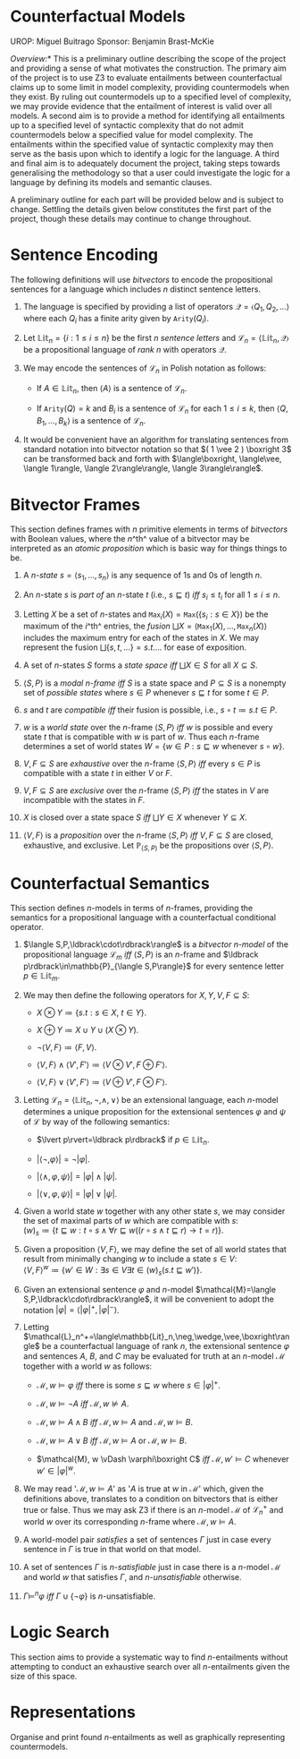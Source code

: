 # Counterfactual Models
UROP: Miguel Buitrago
Sponsor: Benjamin Brast-McKie

*Overview:** This is a preliminary outline describing the scope of the
project and providing a sense of what motivates the construction. The
primary aim of the project is to use Z3 to evaluate entailments between
counterfactual claims up to some limit in model complexity, providing
countermodels when they exist. By ruling out countermodels up to a
specified level of complexity, we may provide evidence that the
entailment of interest is valid over all models. A second aim is to
provide a method for identifying all entailments up to a specified level
of syntactic complexity that do not admit countermodels below a
specified value for model complexity. The entailments within the
specified value of syntactic complexity may then serve as the basis upon
which to identify a logic for the language. A third and final aim is to
adequately document the project, taking steps towards generalising the
methodology so that a user could investigate the logic for a language by
defining its models and semantic clauses.

A preliminary outline for each part will be provided below and is
subject to change. Settling the details given below constitutes the
first part of the project, though these details may continue to change
throughout.

# Sentence Encoding

The following definitions will use *bitvectors* to encode the
propositional sentences for a language which includes $n$ distinct
sentence letters.

1.  The language is specified by providing a list of operators
    $\mathcal{Q}=\langle Q_1,Q_2,\ldots\rangle$ where each $Q_i$ has a
    finite arity given by $\texttt{Arity}(Q_i)$.

2.  Let $\mathbb{Lit}_n=\lbrace i:1\leq i\leq n\rbrace$ be the first $n$
    *sentence letters* and
    $\mathcal{L}_n=\langle\mathbb{Lit}_n,\mathcal{Q}\rangle$ be a
    propositional language of *rank* $n$ with operators $\mathcal{Q}$.

3.  We may encode the sentences of $\mathcal{L}_n$ in Polish notation as
    follows:

    -   If $A\in\mathbb{Lit}_n$, then $\langle A\rangle$ is a sentence
        of $\mathcal{L}_n$.

    -   If $\texttt{Arity}(Q)=k$ and $B_i$ is a sentence of
        $\mathcal{L}_n$ for each $1\leq i\leq k$, then
        $\langle Q,B_1,\ldots,B_k\rangle$ is a sentence of
        $\mathcal{L}_n$.

4.  It would be convenient have an algorithm for translating sentences
    from standard notation into bitvector notation so that
    $( 1 \vee 2 ) \boxright 3$ can be transformed back and forth with
    $\langle\boxright, \langle\vee, \langle 1\rangle, \langle 2\rangle\rangle, \langle 3\rangle\rangle$.

# Bitvector Frames

This section defines frames with $n$ primitive elements in terms of
*bitvectors* with Boolean values, where the $n$^th^ value of a bitvector
may be interpreted as an *atomic proposition* which is basic way for
things things to be.

1.  A $n$-*state* $s=\langle s_1,\ldots,s_n\rangle$ is any sequence of
    1s and 0s of length $n$.

2.  An $n$-state $s$ is *part of* an $n$-state $t$ (i.e.,
    $s\sqsubseteq t$) *iff* $s_i\leq t_i$ for all $1\leq i\leq n$.

3.  Letting $X$ be a set of $n$-states and
    $\texttt{Max}_i(X)=\texttt{Max}(\lbrace s_i:s\in X\rbrace)$ be the
    maximum of the $i$^th^ entries, the *fusion*
    $\bigsqcup X=\langle\texttt{Max}_1(X),\ldots,\texttt{Max}_n(X)\rangle$
    includes the maximum entry for each of the states in $X$. We may
    represent the fusion $\bigsqcup\lbrace s,t,\ldots\rbrace=s.t.\ldots$
    for ease of exposition.

4.  A set of $n$-states $S$ forms a *state space iff* $\bigsqcup X\in S$
    for all $X\subseteq S$.

5.  $\langle S,P\rangle$ is a *modal $n$-frame iff* $S$ is a state space
    and $P\subseteq S$ is a nonempty set of *possible states* where
    $s\in P$ whenever $s\sqsubseteq t$ for some $t\in P$.

6.  $s$ and $t$ are *compatible iff* their fusion is possible, i.e.,
    $s\circ t\coloneq s.t\in P$.

7.  $w$ is a *world state* over the $n$-frame $\langle S,P\rangle$ *iff*
    $w$ is possible and every state $t$ that is compatible with $w$ is
    part of $w$. Thus each $n$-frame determines a set of world states
    $W=\lbrace w\in P: s\sqsubseteq w \text{ whenever } s\circ w\rbrace$.

8.  $V,F\subseteq S$ are *exhaustive* over the $n$-frame
    $\langle S,P\rangle$ *iff* every $s\in P$ is compatible with a state
    $t$ in either $V$ or $F$.

9.  $V,F\subseteq S$ are *exclusive* over the $n$-frame
    $\langle S,P\rangle$ *iff* the states in $V$ are incompatible with
    the states in $F$.

10. $X$ is closed over a state space $S$ *iff* $\bigsqcup Y\in X$
    whenever $Y\subseteq X$.

11. $\langle V,F\rangle$ is a *proposition* over the $n$-frame
    $\langle S,P\rangle$ *iff* $V,F\subseteq S$ are closed, exhaustive,
    and exclusive. Let $\mathbb{P}_{\langle S,P\rangle}$ be the
    propositions over $\langle S,P\rangle$.

# Counterfactual Semantics

This section defines $n$-models in terms of $n$-frames, providing the
semantics for a propositional language with a counterfactual conditional
operator.

1.  $\langle S,P,\ldbrack\cdot\rdbrack\rangle$ is a *bitvector
    $n$-model* of the propositional language $\mathcal{L}_m$ *iff*
    $\langle S,P\rangle$ is an $n$-frame and
    $\ldbrack p\rdbrack\in\mathbb{P}_{\langle S,P\rangle}$ for every
    sentence letter $p\in\mathbb{Lit}_m$.

2.  We may then define the following operators for $X,Y,V,F\subseteq S$:

    -   $X \otimes Y \coloneq \lbrace s.t : s \in X,\ t \in Y\rbrace$.

    -   $X \oplus Y \coloneq X \cup Y \cup (X \otimes Y)$.

    -   $\neg\langle V,F\rangle \coloneq \langle F,V\rangle$.

    -   $\langle V,F\rangle\wedge\langle V',F'\rangle \coloneq \langle V\otimes V',F\oplus F'\rangle$.

    -   $\langle V,F\rangle\vee\langle V',F'\rangle \coloneq \langle V\oplus V',F\otimes F'\rangle$.

3.  Letting
    $\mathcal{L}_n=\langle\mathbb{Lit}_n,\neg,\wedge,\vee\rangle$ be an
    extensional language, each $n$-model determines a unique proposition
    for the extensional sentences $\varphi$ and $\psi$ of $\mathcal{L}$
    by way of the following semantics:

    -   $\lvert p\rvert=\ldbrack p\rdbrack$ if $p\in\mathbb{Lit}_n$.

    -   $\lvert\langle\neg,\varphi\rangle\rvert=\neg\lvert\varphi\rvert$.

    -   $\lvert\langle\wedge,\varphi,\psi\rangle\rvert=\lvert\varphi\rvert\wedge\lvert\psi\rvert$.

    -   $\lvert\langle\vee,\varphi,\psi\rangle\rvert=\lvert\varphi\rvert\vee\lvert\psi\rvert$.

4.  Given a world state $w$ together with any other state $s$, we may
    consider the set of maximal parts of $w$ which are compatible with
    $s$:\
    $(w)_s\coloneq \lbrace t\sqsubseteq w:t\circ s \wedge \forall r\sqsubseteq w((r\circ s \wedge t \sqsubseteq r) \rightarrow t = r)\rbrace$.

5.  Given a proposition $\langle V,F\rangle$, we may define the set of
    all world states that result from minimally changing $w$ to include
    a state $s\in V$:\
    $\langle V,F\rangle^w\coloneq \lbrace w'\in W:\exists s\in V\exists t\in(w)_s(s.t\sqsubseteq w')\rbrace$.

6.  Given an extensional sentence $\varphi$ and $n$-model
    $\mathcal{M}=\langle S,P,\ldbrack\cdot\rdbrack\rangle$, it will be
    convenient to adopt the notation
    $\lvert\varphi\rvert=\langle\lvert\varphi\rvert^+,\lvert\varphi\rvert^-\rangle$.

7.  Letting
    $\mathcal{L}_n^+=\langle\mathbb{Lit}_n,\neg,\wedge,\vee,\boxright\rangle$
    be a counterfactual language of rank $n$, the extensional sentence
    $\varphi$ and sentences $A$, $B$, and $C$ may be evaluated for truth
    at an $n$-model $\mathcal{M}$ together with a world $w$ as follows:

    -   $\mathcal{M}, w \vDash \varphi$ *iff* there is some
        $s \sqsubseteq w$ where $s \in \lvert\varphi\rvert^+$.

    -   $\mathcal{M}, w \vDash \neg A$ *iff* $\mathcal{M}, w \nvDash A$.

    -   $\mathcal{M}, w \vDash A \wedge B$ *iff*
        $\mathcal{M}, w \vDash A$ and $\mathcal{M}, w \vDash B$.

    -   $\mathcal{M}, w \vDash A \vee B$ *iff* $\mathcal{M}, w \vDash A$
        or $\mathcal{M}, w \vDash B$.

    -   $\mathcal{M}, w \vDash \varphi\boxright C$ *iff*
        $\mathcal{M}, w' \vDash C$ whenever
        $w'\in\lvert\varphi\rvert^w$.

8.  We may read '$\mathcal{M}, w \vDash A$' as '$A$ is true at $w$ in
    $\mathcal{M}$' which, given the definitions above, translates to a
    condition on bitvectors that is either true or false. Thus we may
    ask Z3 if there is an $n$-model $\mathcal{M}$ of $\mathcal{L}_n^+$
    and world $w$ over its corresponding $n$-frame where
    $\mathcal{M}, w \vDash A$.

9.  A world-model pair *satisfies* a set of sentences $\Gamma$ just in
    case every sentence in $\Gamma$ is true in that world on that model.

10. A set of sentences $\Gamma$ is $n$-*satisfiable* just in case there
    is a $n$-model $\mathcal{M}$ and world $w$ that satisfies $\Gamma$,
    and $n$-*unsatisfiable* otherwise.

11. $\Gamma \vDash^n \varphi$ *iff*
    $\Gamma\cup\lbrace\neg\varphi\rbrace$ is $n$-unsatisfiable.

# Logic Search

This section aims to provide a systematic way to find $n$-entailments
without attempting to conduct an exhaustive search over all
$n$-entailments given the size of this space.

# Representations

Organise and print found $n$-entailments as well as graphically
representing countermodels.
